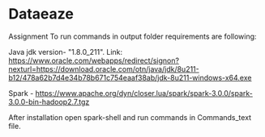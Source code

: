 # Dataeaze
Assignment
To run commands in output folder requirements are following:

Java jdk version- "1.8.0_211". Link: https://www.oracle.com/webapps/redirect/signon?nexturl=https://download.oracle.com/otn/java/jdk/8u211-b12/478a62b7d4e34b78b671c754eaaf38ab/jdk-8u211-windows-x64.exe

Spark - https://www.apache.org/dyn/closer.lua/spark/spark-3.0.0/spark-3.0.0-bin-hadoop2.7.tgz

After installation open spark-shell and run commands in Commands_text file. 


